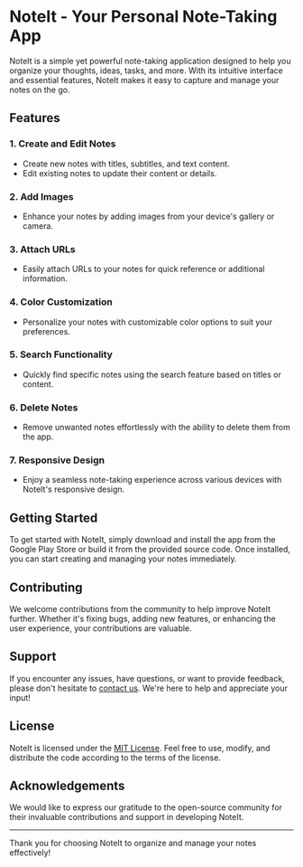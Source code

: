 # NoteIt - Your Personal Note-Taking App

NoteIt is a simple yet powerful note-taking application designed to help you organize your thoughts, ideas, tasks, and more. With its intuitive interface and essential features, NoteIt makes it easy to capture and manage your notes on the go.

## Features

### 1. Create and Edit Notes
   - Create new notes with titles, subtitles, and text content.
   - Edit existing notes to update their content or details.

### 2. Add Images
   - Enhance your notes by adding images from your device's gallery or camera.

### 3. Attach URLs
   - Easily attach URLs to your notes for quick reference or additional information.

### 4. Color Customization
   - Personalize your notes with customizable color options to suit your preferences.

### 5. Search Functionality
   - Quickly find specific notes using the search feature based on titles or content.

### 6. Delete Notes
   - Remove unwanted notes effortlessly with the ability to delete them from the app.

### 7. Responsive Design
   - Enjoy a seamless note-taking experience across various devices with NoteIt's responsive design.

## Getting Started

To get started with NoteIt, simply download and install the app from the Google Play Store or build it from the provided source code. Once installed, you can start creating and managing your notes immediately.

## Contributing

We welcome contributions from the community to help improve NoteIt further. Whether it's fixing bugs, adding new features, or enhancing the user experience, your contributions are valuable.

## Support

If you encounter any issues, have questions, or want to provide feedback, please don't hesitate to [contact us](mailto:suyash096@gmail.com). We're here to help and appreciate your input!

## License

NoteIt is licensed under the [MIT License](LICENSE). Feel free to use, modify, and distribute the code according to the terms of the license.

## Acknowledgements

We would like to express our gratitude to the open-source community for their invaluable contributions and support in developing NoteIt.

---

Thank you for choosing NoteIt to organize and manage your notes effectively!
